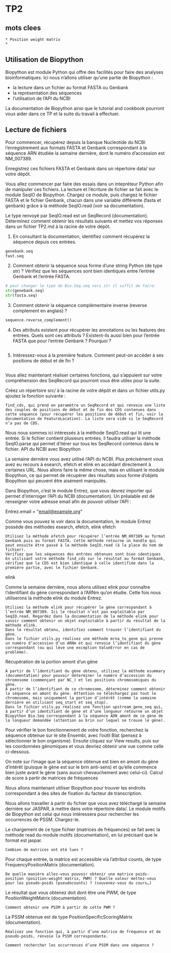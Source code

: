 # TP2
## mots clees
```
* Position weight matrix
* 
```
## Utilisation de Biopython

Biopython est module Python qui offre des facilités pour faire des analyses bioinformatiques. Ici nous n’allons utiliser qu’une partie de Biopython :

*   la lecture dans un fichier au format FASTA ou Genbank
*   la représentation des séquences
*   l’utilisation de l’API du NCBI

La documentation de Biopython ainsi que le tutorial and cookbook pourront vous aider dans ce TP et la suite du travail à effectuer.
## Lecture de fichiers

Pour commencer, récupérez depuis la banque Nucleotide du NCBI l’enregistrement aux formats FASTA et Genbank correspondant à la séquence ARN étudiée la semaine dernière, dont le numéro d’accession est NM_007389.

Enregistrez ces fichiers FASTA et Genbank dans un répertoire data/ sur votre dépôt.

Vous allez commencer par faire des essais dans un intepréteur Python afin de manipuler ces fichiers. La lecture et l’écriture de fichier se fait avec le module SeqIO de Biopython. Chargez ce module, puis chargez le fichier FASTA et le fichier Genbank, chacun dans une variable différente (fasta et genbank) grâce à la méthode SeqIO.read (voir sa documentation).

Le type renvoyé par SeqIO.read est un SeqRecord (documentation). Déterminez comment obtenir les résultats suivants et mettez vos réponses dans un fichier TP2.md à la racine de votre dépôt.

1.  En consultant la documentation, identifiez comment récupérez la séquence depuis ces entrées.
```python
genebank.seq
fast.seq
```
2.  Comment obtenir la séquence sous forme d’une string Python (de type str) ? Vérifiez que les séquences sont bien identiques entre l’entrée Genbank et l’entrée FASTA.
```python
# pour changer le type de Bio.Seq.seq vers str il suffit de faire:
str(genebank.seq)
str(fasta.seq)
```
3.  Comment obtenir la séquence complémentaire inverse (reverse complement en anglais) ?
```python
sequence.reverse_complement()
```
4.  Des attributs existent pour récupérer les annotations ou les features des entrées. Quels sont ces attributs ? Existent-ils aussi bien pour l’entrée FASTA que pour l’entrée Genbank ? Pourquoi ?
```

```
5.  Intéressez-vous à la première feature. Comment peut-on accéder à ses positions de début et de fin ?
```

```
Vous allez maintenant réaliser certaines fonctions, qui s’appuient sur votre compréhension des SeqRecord qui pourront vous être utiles pour la suite.

Créez un répertoire src/ à la racine de votre dépôt et dans un fichier utils.py ajoutez la fonction suivante :

    find_cds, qui prend en paramètre un SeqRecord et qui renvoie une liste des couples de positions de début et de fin des CDS contenues dans cette séquence (pour récupérer les positions de début et fin, voir la documentation de FeatureLocation). La liste sera vide si le SeqRecord n’a pas de CDS.

Nous nous sommes ici intéressés à la méthode SeqIO.read qui lit une entrée. Si le fichier contient plusieurs entrées, il faudra utiliser la méthode SeqIO.parse qui permet d’itérer sur tous les SeqRecord contenus dans le fichier.
API du NCBI avec Biopython

La semaine dernière vous avez utilisé l’API du NCBI. Plus précisément vous avez eu recours à esearch, efetch et elink en accédant directement à certaines URL. Nous allons faire la même chose, mais en utilisant le module Biopython, ce qui permet de récupérer des résultats sous forme d’objets Biopython qui peuvent être aisément manipulés.

Dans Biopython, c’est le module Entrez, que vous devrez importer qui permet d’interroger l’API du NCBI (documentation). Un préalable est de renseigner votre adresse email afin de pouvoir utiliser l’API :

Entrez.email = "email@example.org"

Comme vous pouvez le voir dans la documentation, le module Entrez possède des méthodes esearch, efetch, elink
efetch

    Utilisez la méthode efetch pour récupérer l’entrée NM_007389 au format Genbank puis au format FASTA. Cette méthode retourne un handle qui peut ensuite être passé à la méthode SeqIO.read (à la place du nom de fichier).
    Vérifiez que les séquences des entrées obtenues sont bien identiques
    En utilisant votre méthode find_cds sur le résultat au format Genbank, vérifiez que la CDS est bien identique à celle identifiée dans la première partie, avec le fichier Genbank.

elink

Comme la semaine dernière, nous allons utilisez elink pour connaître l’identifiant du gène correspondant à l’ARNm qu’on étudie. Cette fois nous utiliserons la méthode elink du module Entrez.

    Utilisez la méthode elink pour récupérer le gène correspondant à l’entrée NM_007389. Ici le résultat n’est pas exploitable par SeqIO.read. Regardez dans la documentation de la méthode elink pour savoir comment obtenir un objet exploitable à partir du résultat de la méthode elink.
    Dans le résultat obtenu, identifiez comment trouver l’identifiant du gène.
    Dans le fichier utils.py réalisez une méthode mrna_to_gene qui prenne un numéro d’accession d’un ARNm et qui renvoie l’identifiant du gène correspondant (ou qui lève une exception ValueError en cas de problème).

Récupération de la portion amont d’un gène

    À partir de l’identifiant du gène obtenu, utilisez la méthode esummary (documentation) pour pouvoir déterminer le numéro d’accession du chromosome (commençant par NC_) et les positions chromosomiques du gène.
    À partir de l’identifiant de ce chromosome, déterminez comment obtenir la séquence en amont du gène. Attention ne téléchargez pas tout le chromosome, mais uniquement la portion d’intérêt (comme la semaine dernière en utilisant seq_start et seq_stop).
    Dans le fichier utils.py réalisez une fonction upstream_gene_seq qui, à partir d’un identifiant de gène et d’une longueur retourne un objet Biopython Bio.Seq correspondant à la séquence ADN amont de ce gène de la longueur demandée (attention au brin sur lequel se trouve le gène).

Pour vérifier le bon fonctionnement de votre fonction, recherchez la séquence obtenue sur le site Ensembl, avec l’outil Blat (pensez à sélectionner le bon organisme). Ensuite cliquez sur View results, puis sur les coordonnées génomiques et vous devriez obtenir une vue comme celle ci-dessous.

On note sur l’image que la séquence obtenue est bien en amont du gène d’intérêt (puisque le gène est sur le brin anti-sens) et qu’elle commence bien juste avant le gène (sans aucun chevauchement avec celui-ci).
Calcul de score à partir de matrices de fréquences

Nous allons maintenant utiliser Biopython pour trouver les endroits correspondant à des sites de fixation du facteur de transcription.

Nous allons travailler à partir du fichier que vous avez téléchargé la semaine dernière sur JASPAR, à mettre dans votre répertoire data/. Le module motifs de Biopython est celui qui nous intéressera pour rechercher les occurrences de PSSM. Chargez-le.

Le chargement de ce type fichier (matrices de fréquences) se fait avec la méthode read du module motifs (documentation), en lui précisant que le format est jaspar.

    Combien de matrices ont été lues ?

Pour chaque entrée, la matrice est accessible via l’attribut counts, de type FrequencyPositionMatrix (documentation).

    De quelle manière allez-vous pouvoir obtenir une matrice poids-position (position-weight matrix, PWM) ? Quelle valeur mettez-vous pour les pseudo-poids (pseudocounts) ? (souvenez-vous du cours…)

Le résultat que vous obtenez doit dont être une PWM, de type PositionWeightMatrix (documentation).

    Comment obtenir une PSSM à partir de cette PWM ?

La PSSM obtenue est de type PositionSpecificScoringMatrix (documentation).

    Réalisez une fonction qui, à partir d’une matrice de fréquence et de pseudo-poids, renvoie la PSSM correspondante.

    Comment rechercher les occurrences d’une PSSM dans une séquence ?


